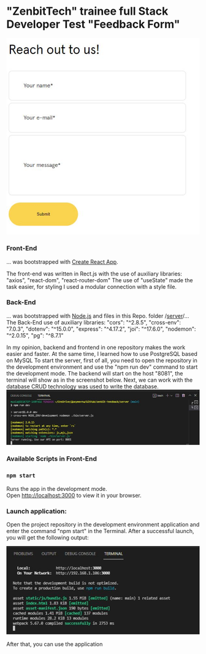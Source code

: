 # "ZenbitTech" trainee full Stack Developer Test "Feedback Form"
 
![](app/public/2.JPG)


### Front-End 
... was bootstrapped with [Create React App](https://github.com/facebook/create-react-app). 

The front-end was written in Rect.js with the use of auxiliary libraries:
"axios", "react-dom", "react-router-dom"
The use of "useState" made the task easier, for styling I used a modular connection with a style file.

### Back-End
... was bootstrapped with [Node.js](https://nodejs.org/) and files in this Repo. folder /[server](https://github.com/Mishka31/zenbit-feedback/tree/main/server)/...
The Back-End use of auxiliary libraries:
    "cors": "^2.8.5",
    "cross-env": "7.0.3",
    "dotenv": "^15.0.0",
    "express": "^4.17.2",
    "joi": "^17.6.0",
    "nodemon": "^2.0.15",
    "pg": "^8.7.1"

In my opinion, backend and frontend in one repository makes the work easier and faster. At the same time, I learned how to use PostgreSQL based on MySQL
To start the server, first of all, you need to open the repository in the development environment and use the "npm run dev" command to start the development mode. The backend will start on the host "8081", the terminal will show as in the screenshot below. Next, we can work with the database
CRUD technology was used to write the database.
![](app/public/3.JPG)

### Available Scripts in Front-End

### `npm start`
Runs the app in the development mode.\
Open [http://localhost:3000](http://localhost:3000) to view it in your browser.

### Launch application:

Open the project repository in the development environment application and enter the command "npm start" in the Terminal. After a successful launch, you will get the following output:

![](app/public/1.JPG)

After that, you can use the application


